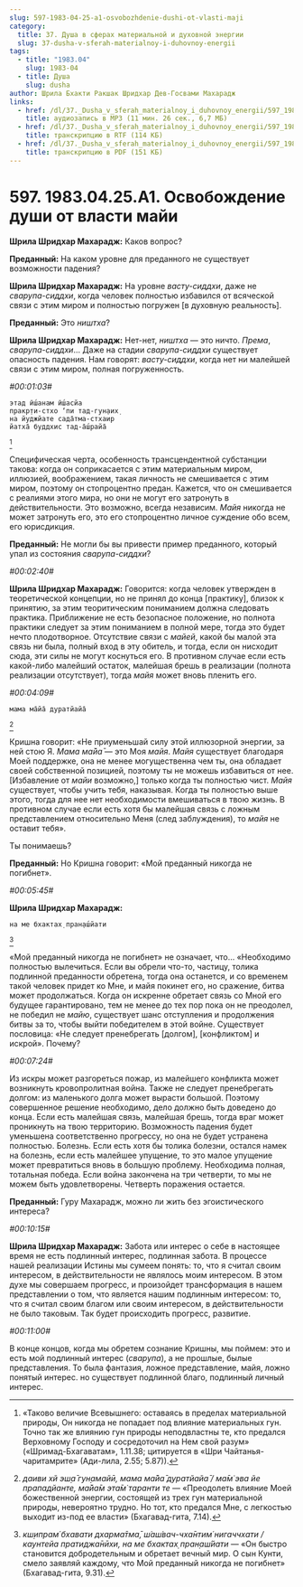 ```yaml
---
slug: 597-1983-04-25-a1-osvobozhdenie-dushi-ot-vlasti-maji
category:
  title: 37. Душа в сферах материальной и духовной энергии
  slug: 37-dusha-v-sferah-materialnoy-i-duhovnoy-energii
tags:
  - title: "1983.04"
    slug: 1983-04
  - title: Душа
    slug: dusha
author: Шрила Бхакти Ракшак Шридхар Дев-Госвами Махарадж
links:
  - href: /dl/37._Dusha_v_sferah_materialnoy_i_duhovnoy_energii/597_1983.04.25.A1_SridharMj_Osvobojdenie_dushi_ot_vlasti_mayi.mp3
    title: аудиозапись в MP3 (11 мин. 26 сек., 6,7 МБ)
  - href: /dl/37._Dusha_v_sferah_materialnoy_i_duhovnoy_energii/597_1983.04.25.A1_SridharMj_Osvobojdenie_dushi_ot_vlasti_mayi.rtf
    title: транскрипцию в RTF (114 КБ)
  - href: /dl/37._Dusha_v_sferah_materialnoy_i_duhovnoy_energii/597_1983.04.25.A1_SridharMj_Osvobojdenie_dushi_ot_vlasti_mayi.pdf
    title: транскрипцию в PDF (151 КБ)
---
```


# 597. 1983.04.25.A1. Освобождение души от власти майи

**Шрила Шридхар Махарадж:** Каков вопрос?

**Преданный:** На каком уровне для преданного не существует возможности падения?

**Шрила Шридхар Махарадж:** На уровне *васту-сиддхи*, даже не *сварупа-сиддхи*, когда человек полностью избавился от всяческой связи с этим миром и полностью погружен [в духовную реальность].

**Преданный:** Это *ништха*?

**Шрила Шридхар Махарадж:** Нет-нет, *ништха* — это ничто. *Према*, *сварупа-сиддхи*… Даже на стадии *сварупа-сиддхи* существует опасность падения. Нам говорят: *васту-сиддхи*, когда нет ни малейшей связи с этим миром, полная погруженность.

*#00:01:03#*

    этад ӣш́анам ӣш́асйа
    пракр̣ти-стхо ‘пи тад-гун̣аих̣
    на йуджйате сада̄тма-стхаир
    йатха̄ буддхис тад-а̄ш́райа̄
[^_ftn1]

Специфическая черта, особенность трансцендентной субстанции такова: когда он соприкасается с этим материальным миром, иллюзией, воображением, такая личность не смешивается с этим миром, поэтому он стопроцентно предан. Кажется, что он смешивается с реалиями этого мира, но они не могут его затронуть в действительности. Это возможно, всегда независим. *Майя* никогда не может затронуть его, это его стопроцентно личное суждение обо всем, его юрисдикция.

**Преданный:** Не могли бы вы привести пример преданного, который упал из состояния *сварупа-сиддхи*?

*#00:02:40#*

**Шрила Шридхар Махарадж:** Говорится: когда человек утвержден в теоретической концепции, но не принял до конца [практику], близок к принятию, за этим теоритическим пониманием должна следовать практика. Приближение не есть безопасное положение, но полнота практики следует за этим пониманием в полной мере, тогда это будет нечто плодотворное. Отсутствие связи с *майей*, какой бы малой эта связь ни была, полный вход в эту обитель, и тогда, если он нисходит сюда, эти силы не могут коснуться его. В противном случае если есть какой-либо малейший остаток, малейшая брешь в реализации (полнота реализации отсутствует), тогда *майя* может вновь пленить его.

*#00:04:09#*

    мама ма̄йа̄ дуратйайа̄
[^_ftn2]

Кришна говорит: «Не приуменьшай силу этой иллюзорной энергии, за ней стою Я. *Мама ма̄йа̄* — это Моя *майя*. *Майя* существует благодаря Моей поддержке, она не менее могущественна чем ты, она обладает своей собственной позицией, поэтому ты не можешь избавиться от нее. [Избавление от *майи* возможно,] только когда ты полностью чист. *Майя* существует, чтобы учить тебя, наказывая. Когда ты полностью выше этого, тогда для нее нет необходимости вмешиваться в твою жизнь. В противном случае если есть хотя бы малейшая связь с ложным представлением относительно Меня (след заблуждения), то *майя* не оставит тебя».

Ты понимаешь?

**Преданный:** Но Кришна говорит: «Мой преданный никогда не погибнет».

*#00:05:45#*

**Шрила Шридхар Махарадж:**

    на ме бхактах̣ пран̣аш́йати
[^_ftn3]

«Мой преданный никогда не погибнет» не означает, что… «Необходимо полностью вылечиться. Если вы обрели что-то, частицу, толика подлинной преданности обретена, тогда она останется, и со временем такой человек придет ко Мне, и майя покинет его, но сражение, битва может продолжаться. Когда он искренне обретает связь со Мной его будущее гарантировано, тем не менее до тех пор пока он не преодолел, не победил не *майю*, существует шанс отступления и продолжения битвы за то, чтобы выйти победителем в этой войне. Существует пословица: «Не следует пренебрегать [долгом], [конфликтом] и искрой». Почему?

*#00:07:24#*

Из искры может разгореться пожар, из малейшего конфликта может возникнуть кровопролитная война. Также не следует пренебрегать долгом: из маленького долга может вырасти большой. Поэтому совершенное решение необходимо, дело должно быть доведено до конца. Если есть малейшая связь, малейшая брешь, тогда враг может проникнуть на твою территорию. Возможность падения будет уменьшена соответственно прогрессу, но она не будет устранена полностью. Болезнь. Если есть хотя бы толика болезни, остался намек на болезнь, если есть малейшее упущение, то это малое упущение может превратиться вновь в большую проблему. Необходима полная, тотальная победа. Если война закончена на три четверти, то мы не можем быть удовлетворены. Четверть поражения остается.

**Преданный:** Гуру Махарадж, можно ли жить без эгоистического интереса?

*#00:10:15#*

**Шрила Шридхар Махарадж:** Забота или интерес о себе в настоящее время не есть подлинный интерес, подлинная забота. В процессе нашей реализации Истины мы сумеем понять: то, что я считал своим интересом, в действительности не являлось моим интересом. В этом духе мы совершаем прогресс, и произойдет трансформация в нашем представлении о том, что является нашим подлинным интересом: то, что я считал своим благом или своим интересом, в действительности не было таковым. Так будет происходить прогресс, развитие.

*#00:11:00#*

В конце концов, когда мы обретем сознание Кришны, мы поймем: это и есть мой подлинный интерес (*сварупа*), а не прошлые, былые представления. То была фантазия, ложное представление, майя, ложно понятый интерес. но существует подлинной благо, подлинный личный интерес.



[^_ftn1]: «Таково величие Всевышнего: оставаясь в пределах материальной природы, Он никогда не попадает под влияние материальных гун. Точно так же влиянию гун природы неподвластны те, кто предался Верховному Господу и сосредоточил на Нем свой разум» («Шримад-Бхагаватам», 1.11.38; цитируется в «Шри Чайтанья-чаритамрите» (Ади-лила, 2.55; 5.87)).

[^_ftn2]: *даиви хй эш̣а̄ гун̣амайӣ, мама ма̄йа̄ дуратйайа̄ / ма̄м̇ эва йе прападйанте, ма̄йа̄м эта̄м̇ таранти те* — «Преодолеть влияние Моей божественной энергии, состоящей из трех гун материальной природы, невероятно трудно. Но тот, кто предался Мне, с легкостью выходит из-под ее власти» (Бхагавад-гита, 7.14).

[^_ftn3]: *кш̣ипрам́ бхавати дхарма̄тма̄, ш́аш́вач-чха̄нтим́ нигаччхати / каунтейа пратиджа̄нӣхи, на ме бхактах̣ пран̣аш́йати* — «Он быстро становится добродетельным и обретает вечный мир. О сын Кунти, смело заявляй каждому, что Мой преданный никогда не погибнет» (Бхагавад-гита, 9.31).

